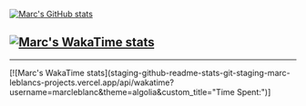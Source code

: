 [![Marc's GitHub stats](https://github-readme-stats.vercel.app/api?username=marc-leblanc&theme=algolia)](https://github.com/anuraghazra/github-readme-stats)


[![Marc's WakaTime stats](https://github-readme-stats.vercel.app/api/wakatime?username=marcleblanc&theme=algolia)](https://github.com/anuraghazra/github-readme-stats)
---------------------------
---------------------------
[![Marc's WakaTime stats](staging-github-readme-stats-git-staging-marc-leblancs-projects.vercel.app/api/wakatime?username=marcleblanc&theme=algolia&custom_title="Time Spent:")]


